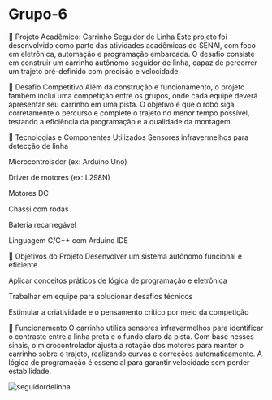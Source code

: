 # Grupo-6

📌 Projeto Acadêmico: Carrinho Seguidor de Linha
Este projeto foi desenvolvido como parte das atividades acadêmicas do SENAI, com foco em eletrônica, automação e programação embarcada. O desafio consiste em construir um carrinho autônomo seguidor de linha, capaz de percorrer um trajeto pré-definido com precisão e velocidade.

🏁 Desafio Competitivo
Além da construção e funcionamento, o projeto também inclui uma competição entre os grupos, onde cada equipe deverá apresentar seu carrinho em uma pista. O objetivo é que o robô siga corretamente o percurso e complete o trajeto no menor tempo possível, testando a eficiência da programação e a qualidade da montagem.

🔧 Tecnologias e Componentes Utilizados
Sensores infravermelhos para detecção de linha

Microcontrolador (ex: Arduino Uno)

Driver de motores (ex: L298N)

Motores DC

Chassi com rodas

Bateria recarregável

Linguagem C/C++ com Arduino IDE

🎯 Objetivos do Projeto
Desenvolver um sistema autônomo funcional e eficiente

Aplicar conceitos práticos de lógica de programação e eletrônica

Trabalhar em equipe para solucionar desafios técnicos

Estimular a criatividade e o pensamento crítico por meio da competição

🧠 Funcionamento
O carrinho utiliza sensores infravermelhos para identificar o contraste entre a linha preta e o fundo claro da pista. Com base nesses sinais, o microcontrolador ajusta a rotação dos motores para manter o carrinho sobre o trajeto, realizando curvas e correções automaticamente. A lógica de programação é essencial para garantir velocidade sem perder estabilidade.

![seguidordelinha](https://github.com/user-attachments/assets/ccf10e81-b7fd-4475-a7be-ad5b5bcbef52)
